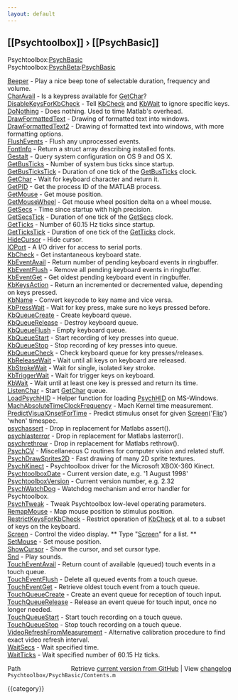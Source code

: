 ```yaml
---
layout: default
---
```


## [[Psychtoolbox]] &#8250; [[PsychBasic]]

  
Psychtoolbox:[PsychBasic](PsychBasic)  
Psychtoolbox:[PsychBeta](PsychBeta):[PsychBasic](PsychBasic)  
  
  
  [Beeper](Beeper)               - Play a nice beep tone of selectable duration, frequency and volume.  
  [CharAvail](CharAvail)            - Is a keypress available for [GetChar](GetChar)?         
  [DisableKeysForKbCheck](DisableKeysForKbCheck) - Tell [KbCheck](KbCheck) and [KbWait](KbWait) to ignore specific keys.  
  [DoNothing](DoNothing)            - Does nothing. Used to time Matlab's overhead.  
  [DrawFormattedText](DrawFormattedText)    - Drawing of formatted text into windows.  
  [DrawFormattedText2](DrawFormattedText2)   - Drawing of formatted text into windows, with more formatting options.  
  [FlushEvents](FlushEvents)          - Flush any unprocessed events.   
  [FontInfo](FontInfo)             - Return a struct array describing installed fonts.  
  [Gestalt](Gestalt)              - Query system configuration on OS 9 and OS X.   
  [GetBusTicks](GetBusTicks)          - Number of system bus ticks since startup.  
  [GetBusTicksTick](GetBusTicksTick)      - Duration of one tick of the [GetBusTicks](GetBusTicks) clock.  
  [GetChar](GetChar)              - Wait for keyboard character and return it.  
  [GetPID](GetPID)               - Get the process ID of the MATLAB process.  
  [GetMouse](GetMouse)             - Get mouse position.   
  [GetMouseWheel](GetMouseWheel)        - Get mouse wheel position delta on a wheel mouse.  
  [GetSecs](GetSecs)              - Time since startup with high precision.   
  [GetSecsTick](GetSecsTick)          - Duration of one tick of the [GetSecs](GetSecs) clock.  
  [GetTicks](GetTicks)             - Number of 60.15 Hz ticks since startup.   
  [GetTicksTick](GetTicksTick)         - Duration of one tick of the [GetTicks](GetTicks) clock.  
  [HideCursor](HideCursor)           - Hide cursor.  
  [IOPort](IOPort)               - A I/O driver for access to serial ports.  
  [KbCheck](KbCheck)              - Get instantaneous keyboard state.  
  [KbEventAvail](KbEventAvail)         - Return number of pending keyboard events in ringbuffer.  
  [KbEventFlush](KbEventFlush)         - Remove all pending keyboard events in ringbuffer.  
  [KbEventGet](KbEventGet)           - Get oldest pending keyboard event in ringbuffer.  
  [KbKeysAction](KbKeysAction)         - Return an incremented or decremented value, depending on keys pressed.  
  [KbName](KbName)               - Convert keycode to key name and vice versa.  
  [KbPressWait](KbPressWait)          - Wait for key press, make sure no keys pressed before.  
  [KbQueueCreate](KbQueueCreate)        - Create keyboard queue.  
  [KbQueueRelease](KbQueueRelease)       - Destroy keyboard queue.  
  [KbQueueFlush](KbQueueFlush)         - Empty keyboard queue.  
  [KbQueueStart](KbQueueStart)         - Start recording of key presses into queue.  
  [KbQueueStop](KbQueueStop)          - Stop recording of key presses into queue.  
  [KbQueueCheck](KbQueueCheck)         - Check keyboard queue for key presses/releases.  
  [KbReleaseWait](KbReleaseWait)        - Wait until all keys on keyboard are released.  
  [KbStrokeWait](KbStrokeWait)         - Wait for single, isolated key stroke.  
  [KbTriggerWait](KbTriggerWait)        - Wait for trigger keys on keyboard.  
  [KbWait](KbWait)               - Wait until at least one key is pressed and return its time.  
  [ListenChar](ListenChar)           - Start [GetChar](GetChar) queue.  
  [LoadPsychHID](LoadPsychHID)         - Helper function for loading [PsychHID](PsychHID) on MS-Windows.  
  [MachAbsoluteTimeClockFrequency](MachAbsoluteTimeClockFrequency) - Mach Kernel time measurement.    
  [PredictVisualOnsetForTime](PredictVisualOnsetForTime) - Predict stimulus onset for given [Screen](Screen)('[Flip](Flip)') 'when' timespec.  
  [psychassert](psychassert)          - Drop in replacement for Matlabs assert().  
  [psychlasterror](psychlasterror)       - Drop in replacement for Matlabs lasterror().  
  [psychrethrow](psychrethrow)         - Drop in replacement for Matlabs rethrow().  
  [PsychCV](PsychCV)              - Miscellaneous C routines for computer vision and related stuff.  
  [PsychDrawSprites2D](PsychDrawSprites2D)   - Fast drawing of many 2D sprite textures.  
  [PsychKinect](PsychKinect)          - Psychtoolbox driver for the Microsoft XBOX-360 Kinect.  
  [PsychtoolboxDate](PsychtoolboxDate)     - Current version date, e.g. '1 August 1998'  
  [PsychtoolboxVersion](PsychtoolboxVersion)  - Current version number, e.g. 2.32  
  [PsychWatchDog](PsychWatchDog)        - Watchdog mechanism and error handler for Psychtoolbox.  
  [PsychTweak](PsychTweak)           - Tweak Psychtoolbox low-level operating parameters.  
  [RemapMouse](RemapMouse)           - Map mouse position to stimulus position.  
  [RestrictKeysForKbCheck](RestrictKeysForKbCheck) - Restrict operation of [KbCheck](KbCheck) et al. to a subset of keys on the keyboard.  
  [Screen](Screen)               - Control the video display. \*\* Type "[Screen](Screen)" for a list. \*\*   
  [SetMouse](SetMouse)             - Set mouse position.  
  [ShowCursor](ShowCursor)           - Show the cursor, and set cursor type.  
  [Snd](Snd)                  - Play sounds.  
  [TouchEventAvail](TouchEventAvail)      - Return count of available (queued) touch events in a touch queue.  
  [TouchEventFlush](TouchEventFlush)      - Delete all queued events from a touch queue.  
  [TouchEventGet](TouchEventGet)        - Retrieve oldest touch event from a touch queue.  
  [TouchQueueCreate](TouchQueueCreate)     - Create an event queue for reception of touch input.  
  [TouchQueueRelease](TouchQueueRelease)    - Release an event queue for touch input, once no longer needed.  
  [TouchQueueStart](TouchQueueStart)      - Start touch recording on a touch queue.  
  [TouchQueueStop](TouchQueueStop)       - Stop touch recording on a touch queue.  
  [VideoRefreshFromMeasurement](VideoRefreshFromMeasurement) - Alternative calibration procedure to find exact video refresh interval.  
  [WaitSecs](WaitSecs)             - Wait specified time.  
  [WaitTicks](WaitTicks)            - Wait specified number of 60.15 Hz ticks.  




<div class="code_header" style="text-align:right;">
  <span style="float:left;">Path&nbsp;&nbsp;</span> <span class="counter">Retrieve <a href=
  "https://raw.github.com/Psychtoolbox-3/Psychtoolbox-3/beta/Psychtoolbox/PsychBasic/Contents.m">current version from GitHub</a> | View <a href=
  "https://github.com/Psychtoolbox-3/Psychtoolbox-3/commits/beta/Psychtoolbox/PsychBasic/Contents.m">changelog</a></span>
</div>
<div class="code">
  <code>Psychtoolbox/PsychBasic/Contents.m</code>
</div>

{{category}}
